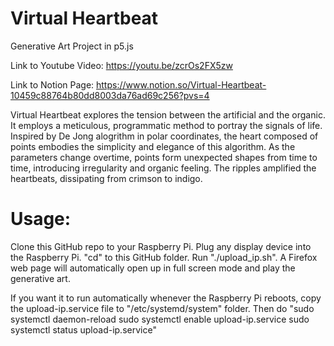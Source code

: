 # Virtual Heartbeat
Generative Art Project in p5.js

Link to Youtube Video: https://youtu.be/zcrOs2FX5zw

Link to Notion Page: https://www.notion.so/Virtual-Heartbeat-10459c88764b80dd8003da76ad69c256?pvs=4

Virtual Heartbeat explores the tension between the artificial and the organic. It employs a meticulous, programmatic method to portray the signals of life. Inspired by De Jong alogrithm in polar coordinates, the heart composed of points embodies the simplicity and elegance of this algorithm. As the parameters change overtime, points form unexpected shapes from time to time, introducing irregularity and organic feeling. The ripples amplified the heartbeats, dissipating from crimson to indigo. 

# Usage:
Clone this GitHub repo to your Raspberry Pi. Plug any display device into the Raspberry Pi.
"cd" to this GitHub folder. Run "./upload_ip.sh".
A Firefox web page will automatically open up in full screen mode and play the generative art.

If you want it to run automatically whenever the Raspberry Pi reboots, copy the upload-ip.service file to "/etc/systemd/system" folder. 
Then do "sudo systemctl daemon-reload
sudo systemctl enable upload-ip.service
sudo systemctl status upload-ip.service"
